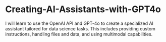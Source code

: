 # Creating-AI-Assistants-with-GPT4o
I will learn to use the OpenAI API and GPT-4o to create a specialized AI assistant tailored for data science tasks. This includes providing custom instructions, handling files and data, and using multimodal capabilities. 
